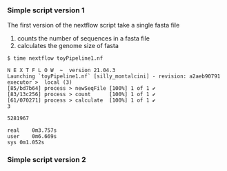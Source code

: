 ### Simple script version 1

The first version of the nextflow script take a single fasta file
1) counts the number of sequences in a fasta file
2) calculates the genome size of fasta

```
$ time nextflow toyPipeline1.nf

N E X T F L O W  ~  version 21.04.3
Launching `toyPipeline1.nf` [silly_montalcini] - revision: a2aeb90791
executor >  local (3)
[85/bd7b64] process > newSeqFile [100%] 1 of 1 ✔
[83/13c256] process > count      [100%] 1 of 1 ✔
[61/070271] process > calculate  [100%] 1 of 1 ✔
3

5281967

real	0m3.757s
user	0m6.669s
sys	0m1.052s
```

### Simple script version 2

